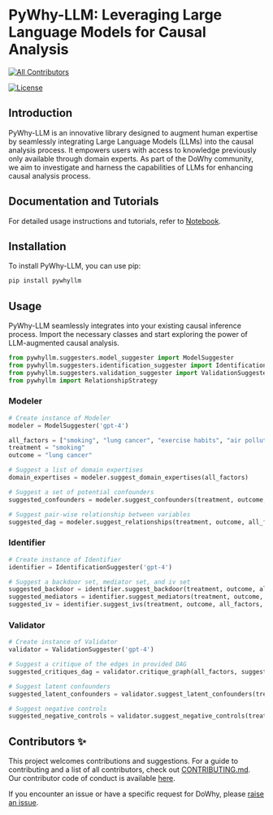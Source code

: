 # PyWhy-LLM: Leveraging Large Language Models for Causal Analysis
<!-- ALL-CONTRIBUTORS-BADGE:START - Do not remove or modify this section -->
[![All Contributors](https://img.shields.io/badge/all_contributors-2-orange.svg?style=flat-square)](#contributors-)
<!-- ALL-CONTRIBUTORS-BADGE:END -->

[![License](https://img.shields.io/badge/license-MIT-blue.svg)](https://opensource.org/licenses/MIT)
## Introduction

PyWhy-LLM is an innovative library designed to augment human expertise by seamlessly integrating Large Language Models (LLMs) into the causal analysis process. It empowers users with access to knowledge previously only available through domain experts. As part of the DoWhy community, we aim to investigate and harness the capabilities of LLMs for enhancing causal analysis process.

## Documentation and Tutorials

For detailed usage instructions and tutorials, refer to [Notebook](link_here).

## Installation

To install PyWhy-LLM, you can use pip:

```bash
pip install pywhyllm
```

## Usage

PyWhy-LLM seamlessly integrates into your existing causal inference process. Import the necessary classes and start exploring the power of LLM-augmented causal analysis.

```python
from pywhyllm.suggesters.model_suggester import ModelSuggester 
from pywhyllm.suggesters.identification_suggester import IdentificationSuggester
from pywhyllm.suggesters.validation_suggester import ValidationSuggester
from pywhyllm import RelationshipStrategy

```


### Modeler

```python
# Create instance of Modeler
modeler = ModelSuggester('gpt-4')

all_factors = ["smoking", "lung cancer", "exercise habits", "air pollution exposure"]
treatment = "smoking"
outcome = "lung cancer"

# Suggest a list of domain expertises
domain_expertises = modeler.suggest_domain_expertises(all_factors)

# Suggest a set of potential confounders
suggested_confounders = modeler.suggest_confounders(treatment, outcome, all_factors, domain_expertises)

# Suggest pair-wise relationship between variables
suggested_dag = modeler.suggest_relationships(treatment, outcome, all_factors, domain_expertises, RelationshipStrategy.Pairwise)
```



### Identifier


```python
# Create instance of Identifier
identifier = IdentificationSuggester('gpt-4')

# Suggest a backdoor set, mediator set, and iv set
suggested_backdoor = identifier.suggest_backdoor(treatment, outcome, all_factors, domain_expertises)
suggested_mediators = identifier.suggest_mediators(treatment, outcome, all_factors, domain_expertises)
suggested_iv = identifier.suggest_ivs(treatment, outcome, all_factors, domain_expertises)

```



### Validator


```python
# Create instance of Validator
validator = ValidationSuggester('gpt-4')

# Suggest a critique of the edges in provided DAG
suggested_critiques_dag = validator.critique_graph(all_factors, suggested_dag, domain_expertises, RelationshipStrategy.Pairwise)

# Suggest latent confounders
suggested_latent_confounders = validator.suggest_latent_confounders(treatment, outcome, all_factors, domain_expertises)

# Suggest negative controls
suggested_negative_controls = validator.suggest_negative_controls(treatment, outcome, all_factors, domain_expertises)

```

## Contributors ✨
This project welcomes contributions and suggestions. For a guide to contributing and a list of all contributors, check out [CONTRIBUTING.md](https://github.com/py-why/pywhyllm/blob/main/CONTRIBUTING.md>). Our contributor code of conduct is available [here](https://github.com/py-why/governance/blob/main/CODE-OF-CONDUCT.md>).

If you encounter an issue or have a specific request for DoWhy, please [raise an issue](https://github.com/py-why/pywhyllm/issues).
